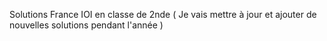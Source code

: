 Solutions France IOI en classe de 2nde ( Je vais mettre à jour et ajouter de nouvelles solutions pendant l'année ) 
